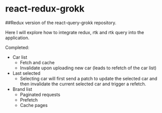 # react-redux-grokk

##Redux version of the react-query-grokk repository.

Here I will explore how to integrate redux, rtk and rtk query into the application.

Completed:
* Car list
    * Fetch and cache
    * Invalidate upon uploading new car (leads to refetch of the car list)
* Last selected 
    * Selecting car will first send a patch to update the selected car and then invalidate the current selected car and trigger a refetch.
* Brand list
    * Paginated requests
    * Prefetch
    * Cache pages